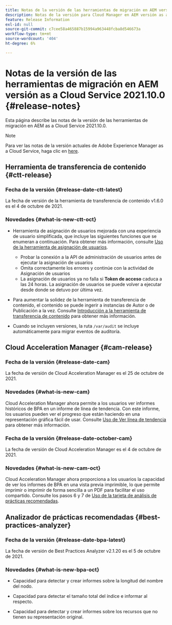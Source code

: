 ```yaml
---
title: Notas de la versión de las herramientas de migración en AEM versión as a Cloud Service 2021.10.0
description: Notas de la versión para Cloud Manager en AEM versión as a Cloud Service 2021.10.0
feature: Release Information
exl-id: null
source-git-commit: c7cee58a465887b15994a963448fcba8d546673a
workflow-type: tm+mt
source-wordcount: '404'
ht-degree: 6%

---
```



# Notas de la versión de las herramientas de migración en AEM versión as a Cloud Service 2021.10.0 {#release-notes}

Esta página describe las notas de la versión de las herramientas de migración en AEM as a Cloud Service 2021.10.0.

>[!NOTE]
>Para ver las notas de la versión actuales de Adobe Experience Manager as a Cloud Service, haga clic en [here](https://experienceleague.adobe.com/docs/experience-manager-cloud-service/release-notes/release-notes/release-notes-current.html?lang=es).

## Herramienta de transferencia de contenido {#ctt-release}

### Fecha de la versión {#release-date-ctt-latest}

La fecha de versión de la herramienta de transferencia de contenido v1.6.0 es el 4 de octubre de 2021.

### Novedades {#what-is-new-ctt-oct}

* Herramienta de asignación de usuarios mejorada con una experiencia de usuario simplificada, que incluye las siguientes funciones que se enumeran a continuación. Para obtener más información, consulte [Uso de la herramienta de asignación de usuarios](https://experienceleague.adobe.com/docs/experience-manager-cloud-service/moving/cloud-migration/content-transfer-tool/user-mapping-tool/using-user-mapping-tool.html).
   * Probar la conexión a la API de administración de usuarios antes de ejecutar la asignación de usuarios
   * Omita correctamente los errores y continúe con la actividad de Asignación de usuarios
   * La asignación de usuarios ya no falla si **Token de acceso** caduca a las 24 horas. La asignación de usuarios se puede volver a ejecutar desde donde se detuvo por última vez.

* Para aumentar la solidez de la herramienta de transferencia de contenido, el contenido se puede ingerir a instancias de Autor o de Publicación a la vez. Consulte [Introducción a la herramienta de transferencia de contenido](https://experienceleague.adobe.com/docs/experience-manager-cloud-service/moving/cloud-migration/content-transfer-tool/getting-started-content-transfer-tool.html?lang=en) para obtener más información.

* Cuando se incluyen versiones, la ruta `/var/audit` se incluye automáticamente para migrar eventos de auditoría.


## Cloud Acceleration Manager {#cam-release}

### Fecha de la versión {#release-date-cam}

La fecha de versión de Cloud Acceleration Manager es el 25 de octubre de 2021.

### Novedades {#what-is-new-cam}

Cloud Acceleration Manager ahora permite a los usuarios ver informes históricos de BPA en un informe de línea de tendencia. Con este informe, los usuarios pueden ver el progreso que están haciendo en una representación gráfica fácil de usar. Consulte [Uso de Ver línea de tendencia](https://experienceleague.adobe.com/docs/experience-manager-cloud-service/moving/cloud-acceleration-manager/using-cam/cam-readiness-phase.html?lang=en#trendline-view-cam) para obtener más información.

### Fecha de la versión {#release-date-october-cam}

La fecha de versión de Cloud Acceleration Manager es el 4 de octubre de 2021.

### Novedades {#what-is-new-cam-oct}

Cloud Acceleration Manager ahora proporciona a los usuarios la capacidad de ver los informes de BPA en una vista previa imprimible, lo que permite imprimir o imprimir de forma sencilla a un PDF para facilitar el uso compartido. Consulte los pasos 6 y 7 de [Uso de la tarjeta de análisis de prácticas recomendadas](https://experienceleague.adobe.com/docs/experience-manager-cloud-service/moving/cloud-acceleration-manager/using-cam/cam-readiness-phase.html?lang=en#best-practices-analysis).

## Analizador de prácticas recomendadas {#best-practices-analyzer}

### Fecha de la versión {#release-date-bpa-latest}

La fecha de versión de Best Practices Analyzer v2.1.20 es el 5 de octubre de 2021.

### Novedades {#what-is-new-bpa-oct}

* Capacidad para detectar y crear informes sobre la longitud del nombre del nodo.

* Capacidad para detectar el tamaño total del índice e informar al respecto.

* Capacidad para detectar y crear informes sobre los recursos que no tienen su representación original.